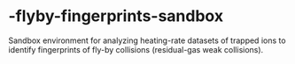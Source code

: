 # -flyby-fingerprints-sandbox
Sandbox environment for analyzing heating-rate datasets of trapped ions to identify fingerprints of fly-by collisions (residual-gas weak collisions).
